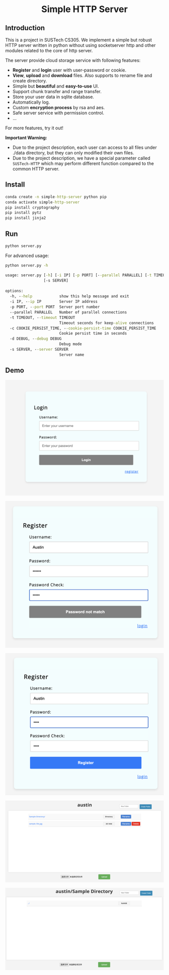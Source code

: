 <center><h1>Simple HTTP Server</h1></center>

## Introduction

This is a project in SUSTech CS305. We implement a simple but robust HTTP server written in python without using socketserver http and other modules related to the core of http server.

The server provide cloud storage service with following features:
- **Register** and **login** user with user-password or cookie.
- **View**, **upload** and **download** files. Also supports to rename file and create directory.
- Simple but **beautiful** and **easy-to-use** UI.
- Support chunk transfer and range transfer.
- Store your user data in sqlite database.
- Automatically log.
- Custom **encryption process** by rsa and aes.
- Safe server service with permission control.
- ...

For more features, try it out!

**Important Warning:**
- Due to the project description, each user can access to all files under ./data directory, but they can only modified their own files.
- Due to the project description, we have a special parameter called  ```SUSTech-HTTP``` which may perform different function compared to the common HTTP server.

## Install

```cmd
conda create -n simple-http-server python pip
conda activate simple-http-server
pip install cryptography
pip install pytz
pip install jinja2
```
## Run

```cmd
python server.py
```

For advanced usage:
```cmd
python server.py -h
```

```cmd
usage: server.py [-h] [-i IP] [-p PORT] [--parallel PARALLEL] [-t TIMEOUT] [-c COOKIE_PERSIST_TIME] [-d DEBUG]
                 [-s SERVER]

options:
  -h, --help            show this help message and exit
  -i IP, --ip IP        Server IP address
  -p PORT, --port PORT  Server port number
  --parallel PARALLEL   Number of parallel connections
  -t TIMEOUT, --timeout TIMEOUT
                        Timeout seconds for keep-alive connections
  -c COOKIE_PERSIST_TIME, --cookie-persist-time COOKIE_PERSIST_TIME
                        Cookie persist time in seconds
  -d DEBUG, --debug DEBUG
                        Debug mode
  -s SERVER, --server SERVER
                        Server name
```

## Demo

![Alt text](assets/login_screenshot_1.png)

![Alt text](assets/register_screenshot_1.png)

![Alt text](assets/register_screenshot_2.png)

![Alt text](assets/file_view_screenshot_1.png)

![Alt text](assets/file_view_screenshot_2.png)